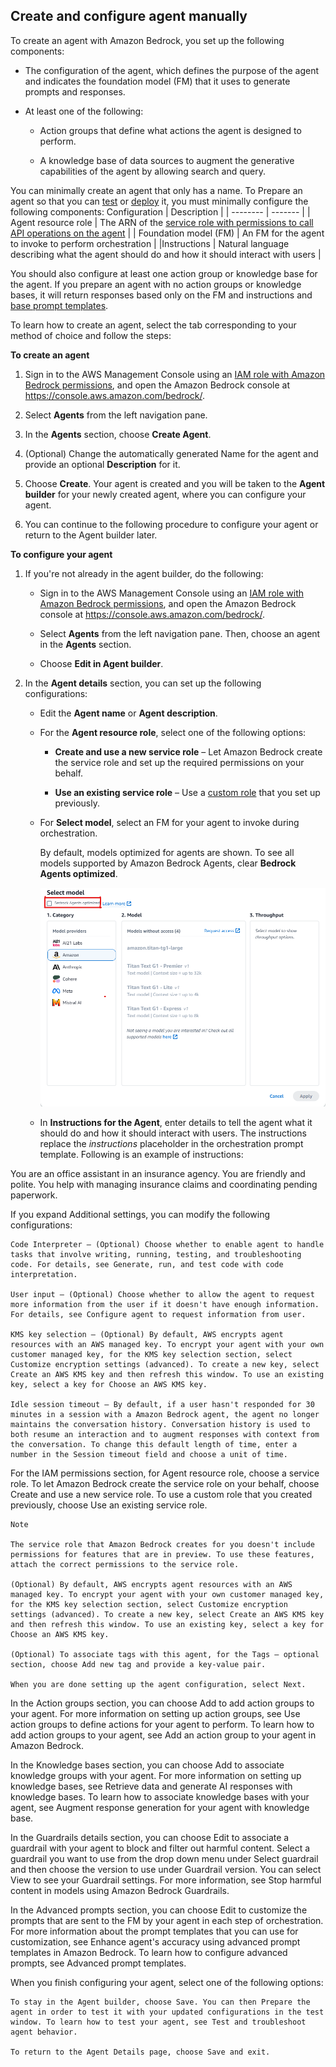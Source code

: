 ## Create and configure agent manually

To create an agent with Amazon Bedrock, you set up the following components:

- The configuration of the agent, which defines the purpose of the agent and indicates the foundation model (FM) that it uses to generate prompts and responses.

- At least one of the following:

    - Action groups that define what actions the agent is designed to perform.

    - A knowledge base of data sources to augment the generative capabilities of the agent by allowing search and query.

You can minimally create an agent that only has a name. To Prepare an agent so that you can [test](https://docs.aws.amazon.com/bedrock/latest/userguide/agents-test.html) or [deploy](https://docs.aws.amazon.com/bedrock/latest/userguide/agents-deploy.html) it, you must minimally configure the following components:
Configuration    | Description |
| -------- | ------- |
| Agent resource role  | The ARN of the [service role with permissions to call API operations on the agent](https://docs.aws.amazon.com/bedrock/latest/userguide/agents-permissions.html)  |
| Foundation model (FM) | An FM for the agent to invoke to perform orchestration   |
|Instructions   | Natural language describing what the agent should do and how it should interact with users    |

You should also configure at least one action group or knowledge base for the agent. If you prepare an agent with no action groups or knowledge bases, it will return responses based only on the FM and instructions and [base prompt templates](https://docs.aws.amazon.com/bedrock/latest/userguide/advanced-prompts.html).

To learn how to create an agent, select the tab corresponding to your method of choice and follow the steps:

**To create an agent**

1. Sign in to the AWS Management Console using an [IAM role with Amazon Bedrock permissions](https://docs.aws.amazon.com/bedrock/latest/userguide/getting-started.html), and open the Amazon Bedrock console at https://console.aws.amazon.com/bedrock/.

2. Select **Agents** from the left navigation pane.

3. In the **Agents** section, choose **Create Agent**.

4. (Optional) Change the automatically generated Name for the agent and provide an optional **Description** for it.

5. Choose **Create**. Your agent is created and you will be taken to the **Agent builder** for your newly created agent, where you can configure your agent.

6. You can continue to the following procedure to configure your agent or return to the Agent builder later.

**To configure your agent**

1. If you're not already in the agent builder, do the following:

    - Sign in to the AWS Management Console using an [IAM role with Amazon Bedrock permissions](https://docs.aws.amazon.com/bedrock/latest/userguide/getting-started.html), and open the Amazon Bedrock console at https://console.aws.amazon.com/bedrock/.

    - Select **Agents** from the left navigation pane. Then, choose an agent in the **Agents** section.

    - Choose **Edit in Agent builder**.

2. In the **Agent details** section, you can set up the following configurations:

   - Edit the **Agent name** or **Agent description**.

   - For the **Agent resource role**, select one of the following options:

        - **Create and use a new service role** – Let Amazon Bedrock create the service role and set up the required permissions on your behalf.

        - **Use an existing service role** – Use a [custom role](https://docs.aws.amazon.com/bedrock/latest/userguide/agents-permissions.html) that you set up previously.

   - For **Select model**, select an FM for your agent to invoke during orchestration.

     By default, models optimized for agents are shown. To see all models supported by Amazon Bedrock Agents, clear **Bedrock Agents optimized**.

     ![bedrock image](https://github.com/developersolutions2024/bedrock-knowledgebase-and-agents/raw/main/agents-optimized-model-selection.png)

   - In **Instructions for the Agent**, enter details to tell the agent what it should do and how it should interact with users. The instructions replace the $instructions$ placeholder in the orchestration prompt template. Following is an example of instructions:

You are an office assistant in an insurance agency. You are friendly and polite. You help with managing insurance claims and coordinating pending paperwork.

If you expand Additional settings, you can modify the following configurations:

    Code Interpreter – (Optional) Choose whether to enable agent to handle tasks that involve writing, running, testing, and troubleshooting code. For details, see Generate, run, and test code with code interpretation.

    User input – (Optional) Choose whether to allow the agent to request more information from the user if it doesn't have enough information. For details, see Configure agent to request information from user.

    KMS key selection – (Optional) By default, AWS encrypts agent resources with an AWS managed key. To encrypt your agent with your own customer managed key, for the KMS key selection section, select Customize encryption settings (advanced). To create a new key, select Create an AWS KMS key and then refresh this window. To use an existing key, select a key for Choose an AWS KMS key.

    Idle session timeout – By default, if a user hasn't responded for 30 minutes in a session with a Amazon Bedrock agent, the agent no longer maintains the conversation history. Conversation history is used to both resume an interaction and to augment responses with context from the conversation. To change this default length of time, enter a number in the Session timeout field and choose a unit of time.

For the IAM permissions section, for Agent resource role, choose a service role. To let Amazon Bedrock create the service role on your behalf, choose Create and use a new service role. To use a custom role that you created previously, choose Use an existing service role.

    Note

    The service role that Amazon Bedrock creates for you doesn't include permissions for features that are in preview. To use these features, attach the correct permissions to the service role.

    (Optional) By default, AWS encrypts agent resources with an AWS managed key. To encrypt your agent with your own customer managed key, for the KMS key selection section, select Customize encryption settings (advanced). To create a new key, select Create an AWS KMS key and then refresh this window. To use an existing key, select a key for Choose an AWS KMS key.

    (Optional) To associate tags with this agent, for the Tags – optional section, choose Add new tag and provide a key-value pair.

    When you are done setting up the agent configuration, select Next.

In the Action groups section, you can choose Add to add action groups to your agent. For more information on setting up action groups, see Use action groups to define actions for your agent to perform. To learn how to add action groups to your agent, see Add an action group to your agent in Amazon Bedrock.

In the Knowledge bases section, you can choose Add to associate knowledge groups with your agent. For more information on setting up knowledge bases, see Retrieve data and generate AI responses with knowledge bases. To learn how to associate knowledge bases with your agent, see Augment response generation for your agent with knowledge base.

In the Guardrails details section, you can choose Edit to associate a guardrail with your agent to block and filter out harmful content. Select a guardrail you want to use from the drop down menu under Select guardrail and then choose the version to use under Guardrail version. You can select View to see your Guardrail settings. For more information, see Stop harmful content in models using Amazon Bedrock Guardrails.

In the Advanced prompts section, you can choose Edit to customize the prompts that are sent to the FM by your agent in each step of orchestration. For more information about the prompt templates that you can use for customization, see Enhance agent's accuracy using advanced prompt templates in Amazon Bedrock. To learn how to configure advanced prompts, see Advanced prompt templates.

When you finish configuring your agent, select one of the following options:

    To stay in the Agent builder, choose Save. You can then Prepare the agent in order to test it with your updated configurations in the test window. To learn how to test your agent, see Test and troubleshoot agent behavior.

    To return to the Agent Details page, choose Save and exit.
